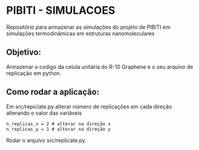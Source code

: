# PIBITI - SIMULACOES

Repositório para armazenar as simulações do projeto de PIBITI em simulações termodinâmicas em estruturas nanomoleculares

## Objetivo:

Armazenar o codigo da celula unitária do R-10 Graphene e o seu arquivo de replicação em python.

## Como rodar a aplicação:

Em src/repiclate.py alterar número de replicações em cada direção alterando o valor das variáveis

```
n_replicas_x = 2 # alterar na direção x
n_replicas_y = 1 # alterar na direção y
```

Rodar o arquivo src/replicate.py

